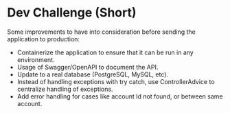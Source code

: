 # Dev Challenge (Short)

Some improvements to have into consideration before sending the application to production:

- Containerize the application to ensure that it can be run in any environment.
- Usage of Swagger/OpenAPI to document the API.
- Update to a real database (PostgreSQL, MySQL, etc).
- Instead of handling exceptions with try catch, use ControllerAdvice to centralize handling of exceptions.
- Add error handling for cases like account Id not found, or between same account.